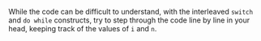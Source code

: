 While the code can be difficult to understand, with the interleaved `switch` and `do while` constructs, try to step through the code line by line in your head, keeping track of the values of `i` and `n`.